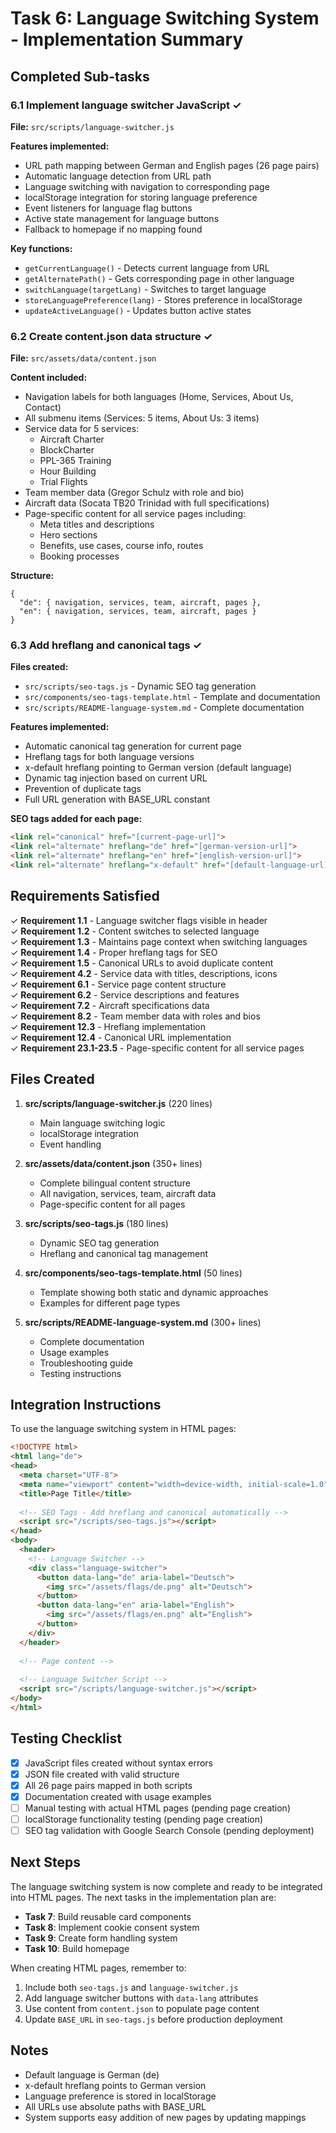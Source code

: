 # Task 6: Language Switching System - Implementation Summary

## Completed Sub-tasks

### 6.1 Implement language switcher JavaScript ✓
**File:** `src/scripts/language-switcher.js`

**Features implemented:**
- URL path mapping between German and English pages (26 page pairs)
- Automatic language detection from URL path
- Language switching with navigation to corresponding page
- localStorage integration for storing language preference
- Event listeners for language flag buttons
- Active state management for language buttons
- Fallback to homepage if no mapping found

**Key functions:**
- `getCurrentLanguage()` - Detects current language from URL
- `getAlternatePath()` - Gets corresponding page in other language
- `switchLanguage(targetLang)` - Switches to target language
- `storeLanguagePreference(lang)` - Stores preference in localStorage
- `updateActiveLanguage()` - Updates button active states

### 6.2 Create content.json data structure ✓
**File:** `src/assets/data/content.json`

**Content included:**
- Navigation labels for both languages (Home, Services, About Us, Contact)
- All submenu items (Services: 5 items, About Us: 3 items)
- Service data for 5 services:
  - Aircraft Charter
  - BlockCharter
  - PPL-365 Training
  - Hour Building
  - Trial Flights
- Team member data (Gregor Schulz with role and bio)
- Aircraft data (Socata TB20 Trinidad with full specifications)
- Page-specific content for all service pages including:
  - Meta titles and descriptions
  - Hero sections
  - Benefits, use cases, course info, routes
  - Booking processes

**Structure:**
```
{
  "de": { navigation, services, team, aircraft, pages },
  "en": { navigation, services, team, aircraft, pages }
}
```

### 6.3 Add hreflang and canonical tags ✓
**Files created:**
- `src/scripts/seo-tags.js` - Dynamic SEO tag generation
- `src/components/seo-tags-template.html` - Template and documentation
- `src/scripts/README-language-system.md` - Complete documentation

**Features implemented:**
- Automatic canonical tag generation for current page
- Hreflang tags for both language versions
- x-default hreflang pointing to German version (default language)
- Dynamic tag injection based on current URL
- Prevention of duplicate tags
- Full URL generation with BASE_URL constant

**SEO tags added for each page:**
```html
<link rel="canonical" href="[current-page-url]">
<link rel="alternate" hreflang="de" href="[german-version-url]">
<link rel="alternate" hreflang="en" href="[english-version-url]">
<link rel="alternate" hreflang="x-default" href="[default-language-url]">
```

## Requirements Satisfied

✓ **Requirement 1.1** - Language switcher flags visible in header  
✓ **Requirement 1.2** - Content switches to selected language  
✓ **Requirement 1.3** - Maintains page context when switching languages  
✓ **Requirement 1.4** - Proper hreflang tags for SEO  
✓ **Requirement 1.5** - Canonical URLs to avoid duplicate content  
✓ **Requirement 4.2** - Service data with titles, descriptions, icons  
✓ **Requirement 6.1** - Service page content structure  
✓ **Requirement 6.2** - Service descriptions and features  
✓ **Requirement 7.2** - Aircraft specifications data  
✓ **Requirement 8.2** - Team member data with roles and bios  
✓ **Requirement 12.3** - Hreflang implementation  
✓ **Requirement 12.4** - Canonical URL implementation  
✓ **Requirement 23.1-23.5** - Page-specific content for all service pages

## Files Created

1. **src/scripts/language-switcher.js** (220 lines)
   - Main language switching logic
   - localStorage integration
   - Event handling

2. **src/assets/data/content.json** (350+ lines)
   - Complete bilingual content structure
   - All navigation, services, team, aircraft data
   - Page-specific content for all pages

3. **src/scripts/seo-tags.js** (180 lines)
   - Dynamic SEO tag generation
   - Hreflang and canonical tag management

4. **src/components/seo-tags-template.html** (50 lines)
   - Template showing both static and dynamic approaches
   - Examples for different page types

5. **src/scripts/README-language-system.md** (300+ lines)
   - Complete documentation
   - Usage examples
   - Troubleshooting guide
   - Testing instructions

## Integration Instructions

To use the language switching system in HTML pages:

```html
<!DOCTYPE html>
<html lang="de">
<head>
  <meta charset="UTF-8">
  <meta name="viewport" content="width=device-width, initial-scale=1.0">
  <title>Page Title</title>
  
  <!-- SEO Tags - Add hreflang and canonical automatically -->
  <script src="/scripts/seo-tags.js"></script>
</head>
<body>
  <header>
    <!-- Language Switcher -->
    <div class="language-switcher">
      <button data-lang="de" aria-label="Deutsch">
        <img src="/assets/flags/de.png" alt="Deutsch">
      </button>
      <button data-lang="en" aria-label="English">
        <img src="/assets/flags/en.png" alt="English">
      </button>
    </div>
  </header>
  
  <!-- Page content -->
  
  <!-- Language Switcher Script -->
  <script src="/scripts/language-switcher.js"></script>
</body>
</html>
```

## Testing Checklist

- [x] JavaScript files created without syntax errors
- [x] JSON file created with valid structure
- [x] All 26 page pairs mapped in both scripts
- [x] Documentation created with usage examples
- [ ] Manual testing with actual HTML pages (pending page creation)
- [ ] localStorage functionality testing (pending page creation)
- [ ] SEO tag validation with Google Search Console (pending deployment)

## Next Steps

The language switching system is now complete and ready to be integrated into HTML pages. The next tasks in the implementation plan are:

- **Task 7**: Build reusable card components
- **Task 8**: Implement cookie consent system
- **Task 9**: Create form handling system
- **Task 10**: Build homepage

When creating HTML pages, remember to:
1. Include both `seo-tags.js` and `language-switcher.js`
2. Add language switcher buttons with `data-lang` attributes
3. Use content from `content.json` to populate page content
4. Update `BASE_URL` in `seo-tags.js` before production deployment

## Notes

- Default language is German (de)
- x-default hreflang points to German version
- Language preference is stored in localStorage
- All URLs use absolute paths with BASE_URL
- System supports easy addition of new pages by updating mappings
